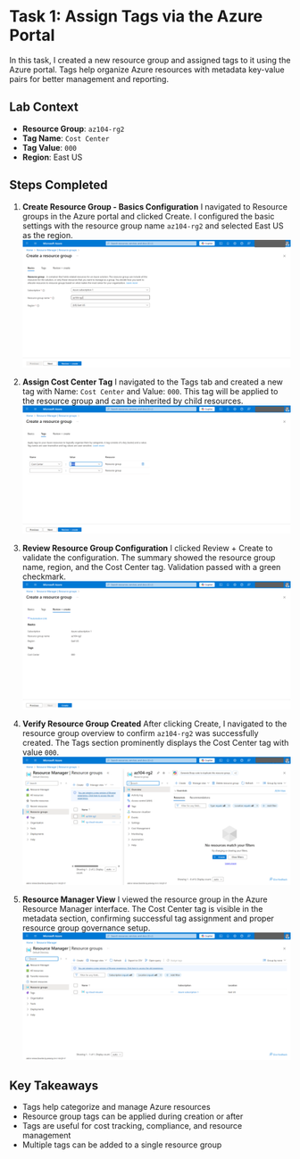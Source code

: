 # Task 1: Assign Tags via the Azure Portal

In this task, I created a new resource group and assigned tags to it using the Azure portal. Tags help organize Azure resources with metadata key-value pairs for better management and reporting.

## Lab Context

- **Resource Group**: `az104-rg2`
- **Tag Name**: `Cost Center`
- **Tag Value**: `000`
- **Region**: East US

## Steps Completed

1. **Create Resource Group - Basics Configuration**
   I navigated to Resource groups in the Azure portal and clicked Create. I configured the basic settings with the resource group name `az104-rg2` and selected East US as the region.
   ![Create az104-rg2](../screenshots/Assign%20tags%20via%20the%20Azure%20portal/create%20az104-rg2.png)

2. **Assign Cost Center Tag**
   I navigated to the Tags tab and created a new tag with Name: `Cost Center` and Value: `000`. This tag will be applied to the resource group and can be inherited by child resources.
   ![Assign Cost Center Tag](../screenshots/Assign%20tags%20via%20the%20Azure%20portal/assign%20cost%20center%20tag.png)

3. **Review Resource Group Configuration**
   I clicked Review + Create to validate the configuration. The summary showed the resource group name, region, and the Cost Center tag. Validation passed with a green checkmark.
   ![Review az104-rg2](../screenshots/Assign%20tags%20via%20the%20Azure%20portal/review%20az104-rg2%20.png)

4. **Verify Resource Group Created**
   After clicking Create, I navigated to the resource group overview to confirm `az104-rg2` was successfully created. The Tags section prominently displays the Cost Center tag with value `000`.
   ![az104-rg2 Overview](../screenshots/Assign%20tags%20via%20the%20Azure%20portal/az104-rg2%20overview.png)

5. **Resource Manager View**
   I viewed the resource group in the Azure Resource Manager interface. The Cost Center tag is visible in the metadata section, confirming successful tag assignment and proper resource group governance setup.
   ![Resource Manager Overview](../screenshots/Assign%20tags%20via%20the%20Azure%20portal/resource%20manager%20overview.png)

## Key Takeaways

- Tags help categorize and manage Azure resources
- Resource group tags can be applied during creation or after
- Tags are useful for cost tracking, compliance, and resource management
- Multiple tags can be added to a single resource group
